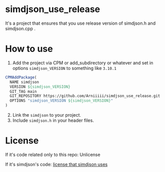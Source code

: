 # simdjson_use_release

It's a project that ensures that you use release version of simdjson.h and simdjson.cpp .

# How to use

1. Add the project via CPM or add_subdirectory or whatever and set in options `simdjson_VERSION` to something like `3.10.1`
```cmake
CPMAddPackage(
  NAME simdjson
  VERSION ${simdjson_VERSION}
  GIT_TAG main
  GIT_REPOSITORY https://github.com/Arniiiii/simdjson_use_release.git
  OPTIONS "simdjson_VERSION ${simdjson_VERSION}"
)
```
2. Link the `simdjson` to your project.
3. Include `simdjson.h` in your header files.

# License

If it's code related only to this repo: Unlicense

If it's simdjson's code: [license that simdjson uses](https://github.com/simdjson/simdjson/blob/master/LICENSE)
